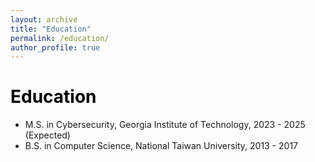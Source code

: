 ```yaml
---
layout: archive
title: "Education"
permalink: /education/
author_profile: true
---
```


<span style="color:black">Education</span>
======

* M.S. in Cybersecurity, Georgia Institute of Technology, 2023 - 2025 (Expected)
* B.S. in Computer Science, National Taiwan University, 2013 - 2017